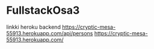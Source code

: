 # FullstackOsa3
linkki heroku backend
https://cryptic-mesa-55913.herokuapp.com/api/persons
https://cryptic-mesa-55913.herokuapp.com/
